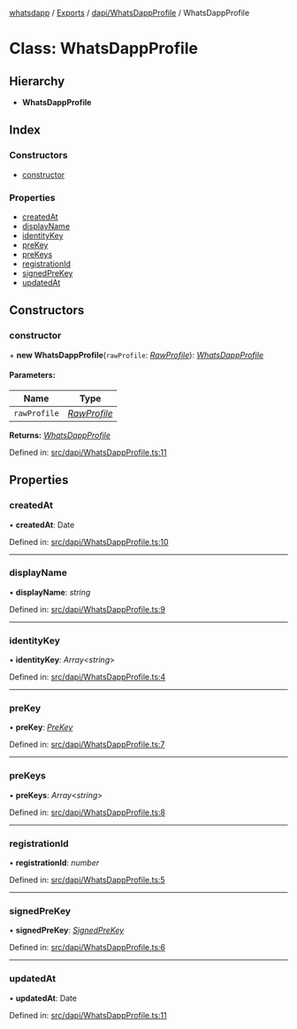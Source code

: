 [whatsdapp](../README.md) / [Exports](../modules.md) / [dapi/WhatsDappProfile](../modules/dapi_whatsdappprofile.md) / WhatsDappProfile

# Class: WhatsDappProfile

## Hierarchy

* **WhatsDappProfile**

## Index

### Constructors

* [constructor](dapi_whatsdappprofile.whatsdappprofile.md#constructor)

### Properties

* [createdAt](dapi_whatsdappprofile.whatsdappprofile.md#createdat)
* [displayName](dapi_whatsdappprofile.whatsdappprofile.md#displayname)
* [identityKey](dapi_whatsdappprofile.whatsdappprofile.md#identitykey)
* [preKey](dapi_whatsdappprofile.whatsdappprofile.md#prekey)
* [preKeys](dapi_whatsdappprofile.whatsdappprofile.md#prekeys)
* [registrationId](dapi_whatsdappprofile.whatsdappprofile.md#registrationid)
* [signedPreKey](dapi_whatsdappprofile.whatsdappprofile.md#signedprekey)
* [updatedAt](dapi_whatsdappprofile.whatsdappprofile.md#updatedat)

## Constructors

### constructor

\+ **new WhatsDappProfile**(`rawProfile`: [*RawProfile*](../modules/whatsdapp.md#rawprofile)): [*WhatsDappProfile*](dapi_whatsdappprofile.whatsdappprofile.md)

#### Parameters:

Name | Type |
------ | ------ |
`rawProfile` | [*RawProfile*](../modules/whatsdapp.md#rawprofile) |

**Returns:** [*WhatsDappProfile*](dapi_whatsdappprofile.whatsdappprofile.md)

Defined in: [src/dapi/WhatsDappProfile.ts:11](https://github.com/realKidDouglas/whatsdapp-lib/blob/73a2f4d/src/dapi/WhatsDappProfile.ts#L11)

## Properties

### createdAt

• **createdAt**: Date

Defined in: [src/dapi/WhatsDappProfile.ts:10](https://github.com/realKidDouglas/whatsdapp-lib/blob/73a2f4d/src/dapi/WhatsDappProfile.ts#L10)

___

### displayName

• **displayName**: *string*

Defined in: [src/dapi/WhatsDappProfile.ts:9](https://github.com/realKidDouglas/whatsdapp-lib/blob/73a2f4d/src/dapi/WhatsDappProfile.ts#L9)

___

### identityKey

• **identityKey**: *Array*<*string*\>

Defined in: [src/dapi/WhatsDappProfile.ts:4](https://github.com/realKidDouglas/whatsdapp-lib/blob/73a2f4d/src/dapi/WhatsDappProfile.ts#L4)

___

### preKey

• **preKey**: [*PreKey*](../modules/whatsdapp.md#prekey)

Defined in: [src/dapi/WhatsDappProfile.ts:7](https://github.com/realKidDouglas/whatsdapp-lib/blob/73a2f4d/src/dapi/WhatsDappProfile.ts#L7)

___

### preKeys

• **preKeys**: *Array*<*string*\>

Defined in: [src/dapi/WhatsDappProfile.ts:8](https://github.com/realKidDouglas/whatsdapp-lib/blob/73a2f4d/src/dapi/WhatsDappProfile.ts#L8)

___

### registrationId

• **registrationId**: *number*

Defined in: [src/dapi/WhatsDappProfile.ts:5](https://github.com/realKidDouglas/whatsdapp-lib/blob/73a2f4d/src/dapi/WhatsDappProfile.ts#L5)

___

### signedPreKey

• **signedPreKey**: [*SignedPreKey*](../modules/whatsdapp.md#signedprekey)

Defined in: [src/dapi/WhatsDappProfile.ts:6](https://github.com/realKidDouglas/whatsdapp-lib/blob/73a2f4d/src/dapi/WhatsDappProfile.ts#L6)

___

### updatedAt

• **updatedAt**: Date

Defined in: [src/dapi/WhatsDappProfile.ts:11](https://github.com/realKidDouglas/whatsdapp-lib/blob/73a2f4d/src/dapi/WhatsDappProfile.ts#L11)
